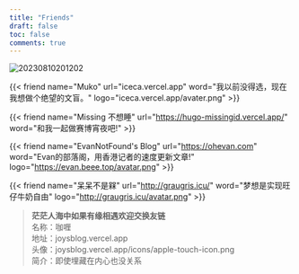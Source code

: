 ```yaml
---
title: "Friends"
draft: false
toc: false
comments: true
---
```


![20230810201202](https://i.imgur.com/P19vNue.png)

{{< friend name="Muko" url="iceca.vercel.app" word="我以前没得选，现在我想做个绝望的文盲。" logo="iceca.vercel.app/avater.png" >}}

{{< friend name="Missing 不想睡" url="https://hugo-missingid.vercel.app/" word="和我一起做赛博宵夜吧!"  >}}

{{< friend name="EvanNotFound's Blog" url="https://ohevan.com" word="Evan的部落阁，用香港记者的速度更新文章!" logo="https://evan.beee.top/avatar.png" >}}

{{< friend name="呆呆不是槑" url="http://graugris.icu/" word="梦想是实现旺仔牛奶自由" logo="http://graugris.icu/avatar.png" >}}

> **茫茫人海中如果有缘相遇欢迎交换友链**  
> 名称：咖喱  
> 地址：joysblog.vercel.app  
> 头像：joysblog.vercel.app/icons/apple-touch-icon.png  
> 简介：即使埋藏在内心也没关系
